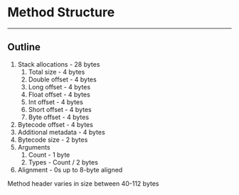 # Method Structure

---

## Outline

1. Stack allocations - 28 bytes
   1. Total size - 4 bytes
   1. Double offset - 4 bytes
   1. Long offset - 4 bytes
   1. Float offset - 4 bytes
   1. Int offset - 4 bytes
   1. Short offset - 4 bytes
   1. Byte offset - 4 bytes
1. Bytecode offset - 4 bytes
1. Additional metadata - 4 bytes
1. Bytecode size - 2 bytes
1. Arguments
   1. Count - 1 byte
   1. Types - Count / 2 bytes
1. Alignment - 0s up to 8-byte aligned

Method header varies in size between 40-112 bytes
